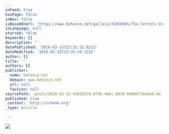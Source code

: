```yaml
---
inFeed: true
hasPage: false
inNav: false
isBasedOnUrl: 'https://www.behance.net/gallery/31856945/The-letters-in-the-cities'
inLanguage: null
starred: false
keywords: []
description: ''
datePublished: '2016-03-15T23:31:32.821Z'
dateModified: '2016-03-15T23:31:19.115Z'
author: []
title: ''
authors: []
publisher:
  name: behance.net
  domain: www.behance.net
  url: null
  favicon: null
sourcePath: _posts/2016-03-15-5d01b559-9f96-466c-8038-b800d738a46d.md
published: true
_context: 'http://schema.org'
_type: Article

---
```

![](https://mir-s3-cdn-cf.behance.net/project_modules/max_1200/3d1dfa31856945.56ab7a94c9044.jpg)